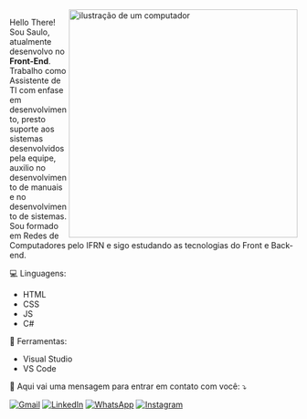 <img src="https://raw.githubusercontent.com/MicaelliMedeiros/micaellimedeiros/master/image/computer-illustration.png" alt="ilustração de um computador" min-width="400px" max-width="400px" width="400px" align="right">

<p align="left"> 
  Hello There! <br>
  Sou Saulo, atualmente desenvolvo no <strong>Front-End</strong>.<br>
  Trabalho como Assistente de TI com enfase em desenvolvimento, presto suporte aos sistemas desenvolvidos pela equipe, auxilio no desenvolvimento de manuais e no desenvolvimento de sistemas. <br>
  Sou formado em Redes de Computadores pelo IFRN e sigo estudando as tecnologias do Front e Back-end.
</p>

<p align="left">
  💻 Linguagens: 
  <ul>
    <li>HTML</li>
    <li>CSS</li>
    <li>JS</li>
    <li>C#</li>
  </ul>
</p>

<p align="left">
  💼 Ferramentas: 
  <ul>
  <li>Visual Studio</li>
  <li>VS Code</li>
</ul>
</p>

<p align="left">
  💌 Aqui vai uma mensagem para entrar em contato com você: ⤵️
</p>

<p align="left">
  <a href="#" target="_blank" title="Gmail">
  <img src="https://img.shields.io/badge/-Gmail-FF0000?style=flat-square&labelColor=FF0000&logo=gmail&logoColor=white&link=mailto:saullcohristian@gmail.com" alt="Gmail"/></a>
  <a href="https://www.linkedin.com/in/saulo-christian" target="_blank" title="LinkedIn">
  <img src="https://img.shields.io/badge/-Linkedin-0e76a8?style=flat-square&logo=Linkedin&logoColor=white&link=[https://www.linkedin.com/in/saulo-christian](https://www.linkedin.com/in/saulo-christian/)" alt="LinkedIn"/></a>
  <a href="https://wa.me/5584986358619" target="_blank" title="WhatsApp">
  <img src="https://img.shields.io/badge/-WhatsApp-25d366?style=flat-square&labelColor=25d366&logo=whatsapp&logoColor=white&link=wa.me/5584986358619" alt="WhatsApp"/></a>
  <a href="https://www.instagram.com/saulochristian_" target="_blank" title="Instagram">
  <img src="https://img.shields.io/badge/-Instagram-DF0174?style=flat-square&labelColor=DF0174&logo=instagram&logoColor=white&link=@saulochristian_" alt="Instagram"/></a>
</p>
